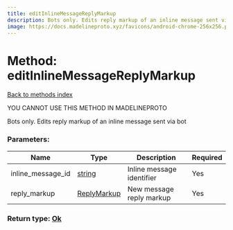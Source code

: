 ```yaml
---
title: editInlineMessageReplyMarkup
description: Bots only. Edits reply markup of an inline message sent via bot
image: https://docs.madelineproto.xyz/favicons/android-chrome-256x256.png
---
```

# Method: editInlineMessageReplyMarkup  
[Back to methods index](index.md)


YOU CANNOT USE THIS METHOD IN MADELINEPROTO


Bots only. Edits reply markup of an inline message sent via bot

### Parameters:

| Name     |    Type       | Description | Required |
|----------|---------------|-------------|----------|
|inline\_message\_id|[string](../types/string.md) | Inline message identifier | Yes|
|reply\_markup|[ReplyMarkup](../types/ReplyMarkup.md) | New message reply markup | Yes|


### Return type: [Ok](../types/Ok.md)

